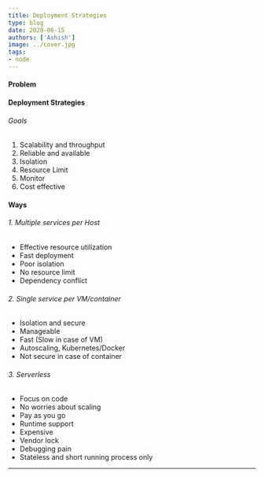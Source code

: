 ```yaml
---
title: Deployment Strategies
type: blog
date: 2020-06-15
authors: ['Ashish']
image: ../cover.jpg
tags:
- node
---
```

#### Problem

#### Deployment Strategies


###### Goals
1. Scalability and throughput
2. Reliable and available
3. Isolation
4. Resource Limit
5. Monitor
6. Cost effective


#### Ways
###### 1. Multiple services per Host
- Effective resource utilization
- Fast deployment
- Poor isolation
- No resource limit
- Dependency conflict

###### 2. Single service per VM/container
- Isolation and secure
- Manageable
- Fast (Slow in case of VM)
- Autoscaling, Kubernetes/Docker
- Not secure in case of container

###### 3. Serverless
- Focus on code
- No worries about scaling
- Pay as you go
- Runtime support
- Expensive
- Vendor lock
- Debugging pain
- Stateless and short running process only

---